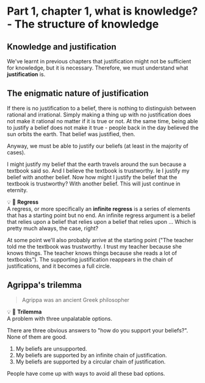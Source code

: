 # Part 1, chapter 1, what is knowledge? - The structure of knowledge

## Knowledge and justification

We've learnt in previous chapters that justification might not be sufficient for knowledge, but it is necessary. Therefore, we must understand what **justification** is.

## The enigmatic nature of justification

If there is no justification to a belief, there is nothing to distinguish between rational and irrational. Simply making a thing up with no justification does not make it rational no matter if it is true or not. At the same time, being able to justify a belief does not make it true - people back in the day believed the sun orbits the earth. That belief was justified, then.

Anyway, we must be able to justify our beliefs (at least in the majority of cases).

I might justify my belief that the earth travels around the sun because a textbook said so. And I believe the textbook is trustworthy. Ie I justify my belief with another belief. Now how might I justify the belief that the textbook is trustworthy? With another belief. This will just continue in eternity.

:bulb: :brain: **Regress**  
A regress, or more specifically an **infinite regress** is a series of elements that has a starting point but no end. An infinite regress argument is a belief that relies upon a belief that relies upon a belief that relies upon ... Which is pretty much always, the case, right?

At some point we'll also probably arrive at the starting point ("The teacher told me the textbook was trustworthy. I trust my teacher because she knows things. The teacher knows things because she reads a lot of textbooks"). The supporting justification reappears in the chain of justifications, and it becomes a full circle.

## Agrippa's trilemma

> Agrippa was an ancient Greek philosopher

:bulb: :brain: **Trilemma**  
A problem with three unpalatable options.

There are three obvious answers to "how do you support your beliefs?". None of them are good.

1. My beliefs are unsupported.
2. My beliefs are supported by an infinite chain of justification.
3. My beliefs are supported by a circular chain of justification.

People have come up with ways to avoid all these bad options.
